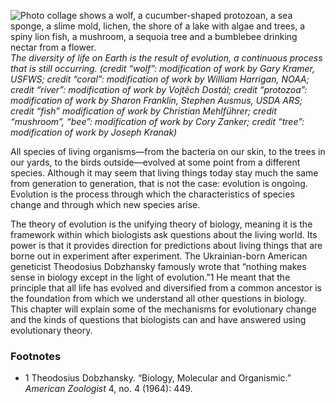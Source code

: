 ![Photo collage shows a wolf, a cucumber-shaped protozoan, a sea sponge, a slime mold, lichen, the shore of a lake with algae and trees, a spiny lion fish, a mushroom, a sequoia tree and a bumblebee drinking nectar from a flower.][1] _The diversity of life on Earth is the result of evolution, a continuous process that is still occurring. (credit “wolf”: modification of work by Gary Kramer, USFWS; credit “coral”: modification of work by William Harrigan, NOAA; credit “river”: modification of work by Vojtěch Dostál; credit “protozoa”: modification of work by Sharon Franklin, Stephen Ausmus, USDA ARS; credit “fish” modification of work by Christian Mehlführer; credit “mushroom”, “bee”: modification of work by Cory Zanker; credit “tree”: modification of work by Joseph Kranak)_

All species of living organisms—from the bacteria on our skin, to the trees in our yards, to the birds outside—evolved at some point from a different species. Although it may seem that living things today stay much the same from generation to generation, that is not the case: evolution is ongoing. Evolution is the process through which the characteristics of species change and through which new species arise.

The theory of evolution is the unifying theory of biology, meaning it is the framework within which biologists ask questions about the living world. Its power is that it provides direction for predictions about living things that are borne out in experiment after experiment. The Ukrainian-born American geneticist Theodosius Dobzhansky famously wrote that “nothing makes sense in biology except in the light of evolution.”1 He meant that the principle that all life has evolved and diversified from a common ancestor is the foundation from which we understand all other questions in biology. This chapter will explain some of the mechanisms for evolutionary change and the kinds of questions that biologists can and have answered using evolutionary theory.

### Footnotes

  - 1 Theodosius Dobzhansky. “Biology, Molecular and Organismic.” _American Zoologist_ 4, no. 4 (1964): 449.



   [1]: https://cnx.org/resources/2a3ef6589e8b3a2e66a88383d20250fa2ea5a5c3/Figure_11_00_01_new.jpg

